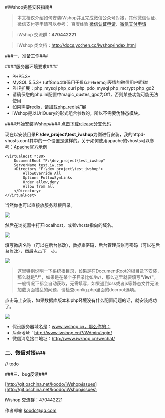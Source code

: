 #iWshop完整安装指南#

> 本文档仅介绍如何安装iWshop并且完成微信公众号对接，其他微信认证、微信支付等申请可以参考：
> 百度经验 [微信认证申请](http://jingyan.baidu.com/article/39810a23eaad8ab636fda69b.html "微信认证申请")、[微信支付申请](http://jingyan.baidu.com/article/3a2f7c2e76314a26afd6119b.html "微信支付申请")

>iWshop 交流群：<b>470442221</b>

>iWshop 类文档：<a href="http://docs.ycchen.cc/iwshop/index.html" target="_blank">http://docs.ycchen.cc/iwshop/index.html</a> 


###一、准备工作###

####服务器环境要求####

- PHP5.3+
- MySQL 5.5.3+ (utf8mb4编码用于保存带有emoji表情的微信用户昵称)
- PHP扩展：php\_mysql php\_curl php\_pdo\_mysql php\_mcrypt php\_gd2
- 请确保您的php.ini配置中magic\_quotes\_gpc为Off，否则某些功能可能无法使用
- 如果需要redis，请加载php_redis扩展
- iWshop是以UrlQuery的形式组合参数的，所以不需要伪静态模块。

####开始安装iWshop####
<a href="http://git.oschina.net/koodo/iWshop/repository/archive?ref=release" target="_blank">点击下载release分支代码</a>

现在以安装目录<b>F:\dev_project\test\_iwshop</b>为例进行安装，我的httpd-vhosts.conf其中的一个设置是这样的。关于如何使用apache的vhosts可以参考：<a href="http://httpd.apache.org/docs/2.0/vhosts/examples.html" target="_blank">Apache官方示例</a> 

	<VirtualHost *:80>
	    DocumentRoot "F:\dev_project\test_iwshop"
	    ServerName test.iw.com
	    <Directory "F:\dev_project\test_iwshop">
	        AllowOverride All
	        Options FollowSymLinks
	        Order allow,deny
	        Allow from all
	    </Directory>
	</VirtualHost>

当然你也可以直接放服务器根目录。

![](http://download-iwshop.oss-cn-shenzhen.aliyuncs.com/iwshop_release%2Fimages%2Finstall_1.png?b=1)

然后在浏览器中打开localhost，或者vhosts指向的域名。

![](http://download-iwshop.oss-cn-shenzhen.aliyuncs.com/iwshop_release%2Fimages%2Finstall_2.png)

填写微店名称（可以在后台修改），数据库密码，后台管理员账号密码（可以在后台修改），然后点击下一步。

![](http://download-iwshop.oss-cn-shenzhen.aliyuncs.com/iwshop_release%2Fimages%2Finstall_3.png)

>这里特别说明一下系统根目录，如果是在DocumentRoot的根目录下安装，那么就是<b>"/"</b>，如果是在某个子目录比如/iw/，那么这里就要填写<b>"/iw/"</b>，一般情况下都会自动获取，无需填写，如果遇到css或者js等静态文件无法加载页面错乱的问题，请检查config.php里面的docroot选项。

点击马上安装，如果数据库版本和php环境没有什么配置问题的话，就安装成功了。

![](http://download-iwshop.oss-cn-shenzhen.aliyuncs.com/iwshop_release%2Fimages%2Finstall_4.png)

- 假设服务器域名是：www.iwshop.cn，那么你的：
- 后台地址：http://www.iwshop.cn/?/Wdmin/login/
- 微信消息接口地址：http://www.iwshop.cn/wechat/

### 二、微信对接###

// todo

###三、bug反馈###

[http://git.oschina.net/koodo/iWshop/issues](http://git.oschina.net/koodo/iWshop/issues)

iWshop 交流群：470442221

作者邮箱 koodo@qq.com